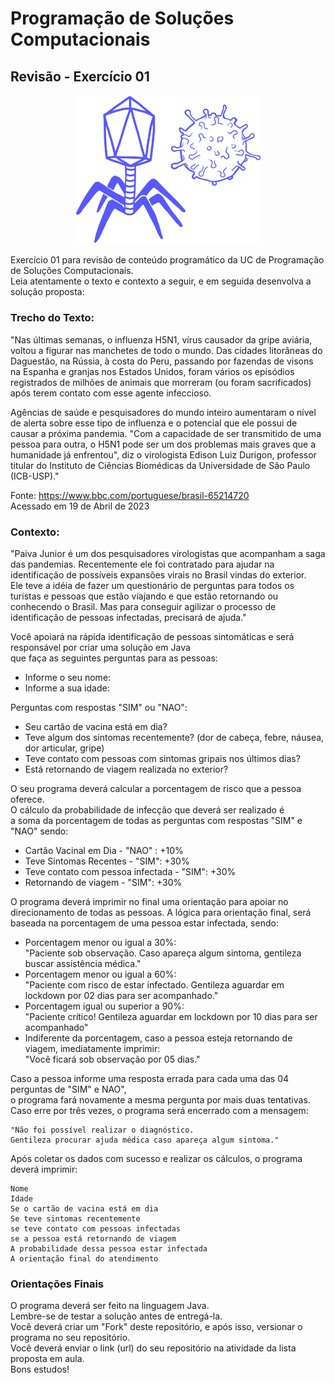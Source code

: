 # Programação de Soluções Computacionais

## Revisão - Exercício 01

<p align="center">
  <a href="#">
    <img src="logo\virus.png" width="300" alt="Virus">
  </a>
</p>

Exercício 01 para revisão de conteúdo programático da UC de Programação de Soluções Computacionais.<br>
Leia atentamente o texto e contexto a seguir, e em seguida desenvolva a solução proposta:

### Trecho do Texto:

"Nas últimas semanas, o influenza H5N1, vírus causador da gripe aviária, voltou a figurar nas manchetes de todo o mundo.
Das cidades litorâneas do Daguestão, na Rússia, à costa do Peru, passando por fazendas de visons na Espanha
e granjas nos Estados Unidos, foram vários os episódios registrados de milhões de animais que morreram (ou foram sacrificados)
após terem contato com esse agente infeccioso.<br>

Agências de saúde e pesquisadores do mundo inteiro aumentaram o nível de alerta sobre esse tipo de influenza
e o potencial que ele possui de causar a próxima pandemia.
"Com a capacidade de ser transmitido de uma pessoa para outra, o H5N1 pode ser um dos problemas mais graves
que a humanidade já enfrentou", diz o virologista Edison Luiz Durigon, professor titular
do Instituto de Ciências Biomédicas da Universidade de São Paulo (ICB-USP)."

Fonte: https://www.bbc.com/portuguese/brasil-65214720 <br>
Acessado em 19 de Abril de 2023

 ### Contexto:

"Paiva Junior é um dos pesquisadores virologistas que acompanham a saga das pandemias.
Recentemente ele foi contratado para ajudar na identificação de possíveis expansões virais no Brasil vindas do exterior.<br>
Ele teve a idéia de fazer um questionário de perguntas para todos os turistas e pessoas que estão viajando
e que estão retornando ou conhecendo o Brasil.
Mas para conseguir agilizar o processo de identificação de pessoas infectadas, precisará de ajuda."

Você apoiará na rápida identificação de pessoas sintomáticas e será responsável por criar uma solução em Java<br>
que faça as seguintes perguntas para as pessoas:

- Informe o seu nome: 
- Informe a sua idade: 

Perguntas com respostas "SIM" ou "NAO":

- Seu cartão de vacina está em dia?
- Teve algum dos sintomas recentemente? 
  (dor de cabeça, febre, náusea, dor articular, gripe)
- Teve contato com pessoas com sintomas gripais nos últimos dias?
- Está retornando de viagem realizada no exterior?


O seu programa deverá calcular a porcentagem de risco que a pessoa oferece.<br>
O cálculo da probabilidade de infecção que deverá ser realizado é <br>
a soma da porcentagem de todas as perguntas com respostas "SIM" e "NAO" sendo:

- Cartão Vacinal em Dia - "NAO" : +10% 
- Teve Sintomas Recentes - "SIM": +30%
- Teve contato com pessoa infectada - "SIM": +30%
- Retornando de viagem - "SIM": +30%

O programa deverá imprimir no final uma orientação para apoiar no direcionamento de todas as pessoas.
A lógica para orientação final, será baseada na porcentagem de uma pessoa estar infectada, sendo:

- Porcentagem menor ou igual a 30%: <br>"Paciente sob observação. Caso apareça algum sintoma, gentileza buscar assistência médica."
- Porcentagem menor ou igual a 60%: <br>"Paciente com risco de estar infectado. Gentileza aguardar em lockdown por 02 dias para ser acompanhado."
- Porcentagem igual ou superior a 90%: <br>"Paciente crítico! Gentileza aguardar em lockdown por 10 dias para ser acompanhado"
- Indiferente da porcentagem, caso a pessoa esteja retornando de viagem, imediatamente imprimir: <br>"Você ficará sob observação por 05 dias."

Caso a pessoa informe uma resposta errada para cada uma das 04 perguntas de "SIM" e NAO",<br>
o programa fará novamente a mesma pergunta por mais duas tentativas.<br>
Caso erre por três vezes, o programa será encerrado com a mensagem:

```text
"Não foi possível realizar o diagnóstico.
Gentileza procurar ajuda médica caso apareça algum sintoma."
```

Após coletar os dados com sucesso e realizar os cálculos, o programa deverá imprimir:

```text
Nome
Idade
Se o cartão de vacina está em dia
Se teve sintomas recentemente
se teve contato com pessoas infectadas
se a pessoa está retornando de viagem
A probabilidade dessa pessoa estar infectada
A orientação final do atendimento
```

### Orientações Finais

O programa deverá ser feito na linguagem Java.<br>
Lembre-se de testar a solução antes de entregá-la.<br>
Você deverá criar um "Fork" deste repositório, e após isso, versionar o programa no seu repositório.<br>
Você deverá enviar o link (url) do seu repositório na atividade da lista proposta em aula.<br>
Bons estudos!